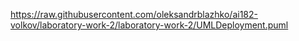 https://raw.githubusercontent.com/oleksandrblazhko/ai182-volkov/laboratory-work-2/laboratory-work-2/UMLDeployment.puml
